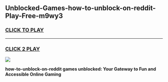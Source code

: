 
## Unblocked-Games-how-to-unblock-on-reddit-Play-Free-m9wy3
<h3>
<a href="https://premium76.site?title=how-to-unblock-on-reddit&ref=21A">CLICK TO PLAY</a></h3>
<hr>

<h3>
<a href="https://premium76.site?title=how-to-unblock-on-reddit&ref=21A">CLICK 2 PLAY</a>
  
</h3>

<a href="https://premium76.site?title=how-to-unblock-on-reddit&ref=21A"><img src="https://clearcache.store/games.png"></a>


**how-to-unblock-on-reddit games unblocked: Your Gateway to Fun and Accessible Online Gaming**
